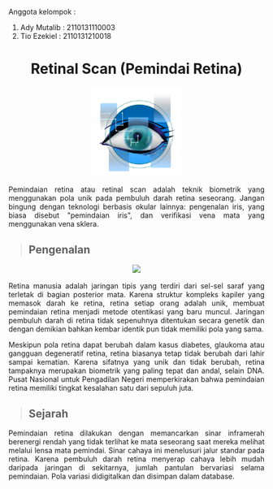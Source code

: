 Anggota kelompok :
1. Ady Mutalib : 2110131110003
2. Tio Ezekiel : 2110131210018

<H1 align="center">Retinal Scan (Pemindai Retina)</H1>

<p align="center"><img src="img/mata1.png" style="width:35%">

<p align="justify">
Pemindaian retina atau retinal scan adalah teknik biometrik yang menggunakan pola unik pada pembuluh darah retina seseorang. Jangan bingung dengan teknologi berbasis okular lainnya: pengenalan iris, yang biasa disebut "pemindaian iris", dan verifikasi vena mata yang menggunakan vena sklera.</p>

><h2>Pengenalan</h2>
<p align="center"><img src="https://upload.wikimedia.org/wikipedia/commons/5/5c/Retina_camera_controls.jpg" style="width:35%">
<p align="justify">
Retina manusia adalah jaringan tipis yang terdiri dari sel-sel saraf yang terletak di bagian posterior mata. Karena struktur kompleks kapiler yang memasok darah ke retina, retina setiap orang adalah unik, membuat pemindaian retina menjadi metode otentikasi yang baru muncul. Jaringan pembuluh darah di retina tidak sepenuhnya ditentukan secara genetik dan dengan demikian bahkan kembar identik pun tidak memiliki pola yang sama.</p>
<p align="justify">
Meskipun pola retina dapat berubah dalam kasus diabetes, glaukoma atau gangguan degeneratif retina, retina biasanya tetap tidak berubah dari lahir sampai kematian. Karena sifatnya yang unik dan tidak berubah, retina tampaknya merupakan biometrik yang paling tepat dan andal, selain DNA. Pusat Nasional untuk Pengadilan Negeri memperkirakan bahwa pemindaian retina memiliki tingkat kesalahan satu dari sepuluh juta.</p>

><h2>Sejarah</h2>
<p align="justify">
Pemindaian retina dilakukan dengan memancarkan sinar inframerah berenergi rendah yang tidak terlihat ke mata seseorang saat mereka melihat melalui lensa mata pemindai. Sinar cahaya ini menelusuri jalur standar pada retina. Karena pembuluh darah retina menyerap cahaya lebih mudah daripada jaringan di sekitarnya, jumlah pantulan bervariasi selama pemindaian. Pola variasi didigitalkan dan disimpan dalam database.</p>